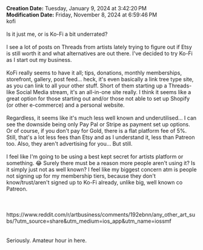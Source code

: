 <div><b>Creation Date:</b> Tuesday, January 9, 2024 at 3:42:20 PM<br></div>
<div><b>Modification Date:</b> Friday, November 8, 2024 at 6:59:46 PM<br></div>
<div>kofi<br></div>
<div><br></div>
<div>Is it just me, or is Ko-Fi a bit underrated?</div>
<div><br></div>
<div>I see a lot of posts on Threads from artists lately trying to figure out if Etsy is still worth it and what alternatives are out there. I've decided to try Ko-Fi as I start out my business.</div>
<div><br></div>
<div>KoFi really seems to have it all; tips, donations, monthly memberships, storefront, gallery, post feed... heck, it's even basically a link tree type site, as you can link to all your other stuff. Short of them starting up a Threads-like Social Media stream, it's an all-in-one site really. I think it seems like a great option for those starting out and/or those not able to set up Shopify (or other e-commerce) and a personal website.</div>
<div><br></div>
<div>Regardless, it seems like it's much less well known and underutilised... I can see the downside being only Pay Pal or Stripe as payment set up options. Or of course, if you don't pay for Gold, there is a flat platform fee of 5%. Still, that's a lot less fees than Etsy and as I understand it, less than Patreon too. Also, they aren't advertising for you... But still.</div>
<div><br></div>
<div>I feel like I'm going to be using a best kept secret  for artists platform or something. 😂 Surely there must be a reason more people aren't using it? Is it simply just not as well known? I feel like my biggest concern atm is people not signing up for my membership tiers, because they don't know/trust/aren't signed up to Ko-Fi already, unlike big, well known co Patreon.</div>
<div><br></div>
<div><br></div>
<div><br></div>
<div>https://www.reddit.com/r/artbusiness/comments/192ebnn/any_other_art_subs/?utm_source=share&amputm_medium=ios_app&amputm_name=iossmf<br></div>
<div><br></div>
<div><br></div>
<div>Seriously. Amateur hour in here.</div>
<div><br></div>
<div>​</div>

